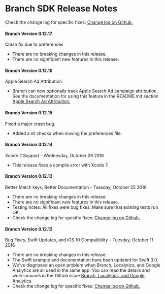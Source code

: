
Branch SDK Release Notes
========================

Check the change log for specific fixes:  [Change log on Github.](https://github.com/BranchMetrics/ios-branch-deep-linking/blob/master/ChangeLog.md)

####  Branch Version 0.12.17
Crash fix due to preferences

*  There are no breaking changes in this release.
*  There are no significant new features in this release.

####  Branch Version 0.12.16
Apple Search Ad Attribution

*  Branch can now optionally track Apple Search Ad campaign attribution.
   See the documentation for using this feature in the README.md section
   [Apple Search Ad Attribution.](https://github.com/BranchMetrics/ios-branch-deep-linking/blob/master/README.md#apple-search-ads)

####  Branch Version 0.12.15
Fixed a major crash bug.

*  Added a nil checks when moving the preferences file.

####  Branch Version 0.12.14
Xcode 7 Support - Wednesday, October 26 2016

*  This release fixes a compile error with Xcode 7.

####  Branch Version 0.12.13
Better Match keys, Better Documentation - Tuesday, October 25 2016

*  There are no breaking changes in this release.
*  There are no significant new features in this release.
*  Testing notes:  All fixes were bug fixes.  Make sure that existing tests run OK.
*  Check the change log for specific fixes:  [Change log on Github.](https://github.com/BranchMetrics/ios-branch-deep-linking/blob/master/ChangeLog.md)

####  Branch Version 0.12.12
Bug Fixes, Swift Updates, and iOS 10 Compatibility – Tuesday, October 11 2016

*  There are no breaking changes in this release.
*  The Swift example and documentation have been updated for Swift 3.0.
*  We've diagnosed an open problem when Branch, Localytics, and Google Analytics are all used
   in the same app.  You can read the details and work-arounds in the Github issue
   [Branch, Localytics, and Google Analytics.](https://github.com/BranchMetrics/ios-branch-deep-linking/issues/485)
*  Check the change log for specific fixes:  [Change log on Github.](https://github.com/BranchMetrics/ios-branch-deep-linking/blob/master/ChangeLog.md)
